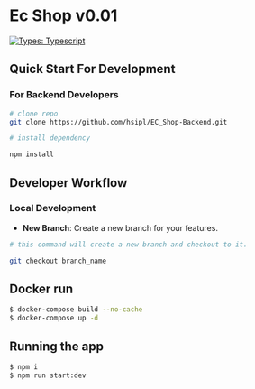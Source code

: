 # Ec Shop v0.01

[![Types: Typescript](https://img.shields.io/badge/Types-Typescript-blue?style=flat&logo=typescript)](https://www.typescriptlang.org/)

## Quick Start For Development
### For Backend Developers

```sh
# clone repo
git clone https://github.com/hsipl/EC_Shop-Backend.git

# install dependency

npm install 

```

## Developer Workflow
### Local Development

- **New Branch**: Create a new branch for your features.

```sh
# this command will create a new branch and checkout to it.

git checkout branch_name
```

## Docker run
```bash
$ docker-compose build --no-cache
$ docker-compose up -d
```

## Running the app

```bash
$ npm i
$ npm run start:dev
```